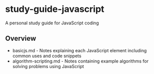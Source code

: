 # study-guide-javascript
A personal study guide for JavaScript coding

## Overview
* basicjs.md - Notes explaining each JavaScript element including common uses and code snippets
* algorithm-scripting.md - Notes containing example algorithms for solving problems using JavaScript
